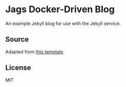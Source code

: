 # Jags Docker-Driven Blog

An example Jekyll blog for use with the Jekyll service.

## Source

Adapted from [this template](https://github.com/dbtek/jekyll-bootstrap-3.git).

## License

MIT

